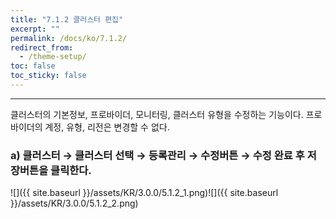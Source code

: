 ```yaml
---
title: "7.1.2 클러스터 편집"
excerpt: ""
permalink: /docs/ko/7.1.2/
redirect_from:
  - /theme-setup/
toc: false
toc_sticky: false
---
```


---
클러스터의 기본정보, 프로바이더, 모니터링, 클러스터 유형을 수정하는 기능이다. 프로바이더의 계정, 유형, 리전은 변경할 수 없다.

### a\) 클러스터 → 클러스터 선택 → 등록관리 → 수정버튼 → 수정 완료 후 저장버튼을 클릭한다.
![]({{ site.baseurl }}/assets/KR/3.0.0/5.1.2_1.png)![]({{ site.baseurl }}/assets/KR/3.0.0/5.1.2_2.png)
